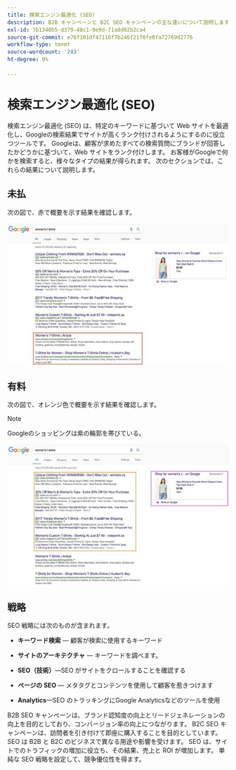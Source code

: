```yaml
---
title: 検索エンジン最適化 (SEO)
description: B2B キャンペーンと B2C SEO キャンペーンの主な違いについて説明します。
exl-id: 7b1348b5-d379-48c1-9e9d-71a8d02b2ca4
source-git-commit: e76f101df47116f7b246f21f0fe0fa72769d2776
workflow-type: tm+mt
source-wordcount: '243'
ht-degree: 0%

---
```


# 検索エンジン最適化 (SEO)

検索エンジン最適化 (SEO) は、特定のキーワードに基づいて Web サイトを最適化し、Googleの検索結果でサイトが高くランク付けされるようにするのに役立つツールです。 Googleは、顧客が求めたすべての検索質問にブランドが回答したかどうかに基づいて、Web サイトをランク付けします。 お客様がGoogleで何かを検索すると、様々なタイプの結果が得られます。 次のセクションでは、これらの結果について説明します。

## 未払

次の図で、赤で概要を示す結果を確認します。

![無料の SEO Google検索結果](../../assets/playbooks/seo-unpaid.png)

## 有料

次の図で、オレンジ色で概要を示す結果を確認します。

>[!NOTE]
>
>Googleのショッピングは紫の輪郭を帯びている。

![有料 SEO Google検索結果](../../assets/playbooks/seo-paid.png)

## 戦略

SEO 戦略には次のものが含まれます。

- **キーワード検索** — 顧客が検索に使用するキーワード

- **サイトのアーキテクチャ** — キーワードを調べます。

- **SEO（技術）**—SEO がサイトをクロールすることを確認する

- **ページの SEO** — メタタグとコンテンツを使用して顧客を惹きつけます

- **Analytics**—SEO のトラッキングにGoogle Analyticsなどのツールを使用

B2B SEO キャンペーンは、ブランド認知度の向上とリードジェネレーションの向上を目的としており、コンバージョン率の向上につながります。 B2C SEO キャンペーンは、訪問者を引き付けて即座に購入することを目的としています。 SEO は B2B と B2C のビジネスで異なる用途や影響を受けます。 SEO は、サイトでのトラフィックの増加に役立ち、その結果、売上と ROI が増加します。 単純な SEO 戦略を設定して、競争優位性を得ます。
